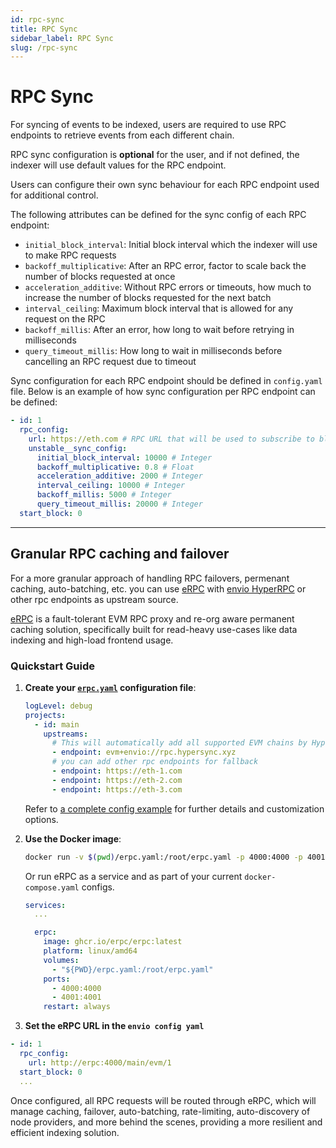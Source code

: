 ```yaml
---
id: rpc-sync
title: RPC Sync
sidebar_label: RPC Sync
slug: /rpc-sync
---
```


# RPC Sync

For syncing of events to be indexed, users are required to use RPC endpoints to retrieve events from each different chain.

RPC sync configuration is **optional** for the user, and if not defined, the indexer will use default values for the RPC endpoint.

Users can configure their own sync behaviour for each RPC endpoint used for additional control.

The following attributes can be defined for the sync config of each RPC endpoint:

- `initial_block_interval`: Initial block interval which the indexer will use to make RPC requests
- `backoff_multiplicative`: After an RPC error, factor to scale back the number of blocks requested at once
- `acceleration_additive`: Without RPC errors or timeouts, how much to increase the number of blocks requested for the next batch
- `interval_ceiling`: Maximum block interval that is allowed for any request on the RPC
- `backoff_millis`: After an error, how long to wait before retrying in milliseconds
- `query_timeout_millis`: How long to wait in milliseconds before cancelling an RPC request due to timeout

Sync configuration for each RPC endpoint should be defined in `config.yaml` file.
Below is an example of how sync configuration per RPC endpoint can be defined:

```yaml
- id: 1
  rpc_config:
    url: https://eth.com # RPC URL that will be used to subscribe to blockchain data on this network
    unstable__sync_config:
      initial_block_interval: 10000 # Integer
      backoff_multiplicative: 0.8 # Float
      acceleration_additive: 2000 # Integer
      interval_ceiling: 10000 # Integer
      backoff_millis: 5000 # Integer
      query_timeout_millis: 20000 # Integer
  start_block: 0
```

---

## Granular RPC caching and failover

For a more granular approach of handling RPC failovers, permenant caching, auto-batching, etc. you can use [eRPC](https://github.com/erpc/erpc) with [envio HyperRPC](http://localhost:3001/docs/HyperSync/overview-hyperrpc) or other rpc endpoints as upstream source.

[eRPC](https://github.com/erpc/erpc) is a fault-tolerant EVM RPC proxy and re-org aware permanent caching solution, specifically built for read-heavy use-cases like data indexing and high-load frontend usage.

### Quickstart Guide

1. **Create your [`erpc.yaml`](https://docs.erpc.cloud/config/example) configuration file**:

    ```yaml
    logLevel: debug
    projects:
      - id: main
        upstreams:
          # This will automatically add all supported EVM chains by HyperRPC.
          - endpoint: evm+envio://rpc.hypersync.xyz
          # you can add other rpc endpoints for fallback
          - endpoint: https://eth-1.com
          - endpoint: https://eth-2.com 
          - endpoint: https://eth-3.com 
    ```

    Refer to [a complete config example](https://docs.erpc.cloud/config/example) for further details and customization options.

2. **Use the Docker image**:

    ```bash
    docker run -v $(pwd)/erpc.yaml:/root/erpc.yaml -p 4000:4000 -p 4001:4001 ghcr.io/erpc/erpc:latest
    ```

   Or run eRPC as a service and as part of your current `docker-compose.yaml` configs.

    ```yaml
    services:
      ...

      erpc: 
        image: ghcr.io/erpc/erpc:latest 
        platform: linux/amd64 
        volumes: 
          - "${PWD}/erpc.yaml:/root/erpc.yaml"
        ports: 
          - 4000:4000 
          - 4001:4001 
        restart: always 
    ```

3. **Set the eRPC URL in the `envio config yaml`**

```yaml
- id: 1
  rpc_config:
    url: http://erpc:4000/main/evm/1
  start_block: 0
  ...
```

Once configured, all RPC requests will be routed through eRPC, which will manage caching, failover, auto-batching, rate-limiting, auto-discovery of node providers, and more behind the scenes, providing a more resilient and efficient indexing solution.
